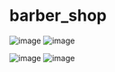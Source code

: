 # barber_shop

![image](https://github.com/user-attachments/assets/00d00783-cc56-4670-bba9-100e0d5e6ee0) ![image](https://github.com/user-attachments/assets/9033d387-9a9f-4873-8a20-7a1deeffc8be)


![image](https://github.com/user-attachments/assets/18da7a69-0b02-4a8b-8208-2cbb3e868d97) ![image](https://github.com/user-attachments/assets/df3b3e2f-475b-4859-9e3b-7e9e0578b807)


